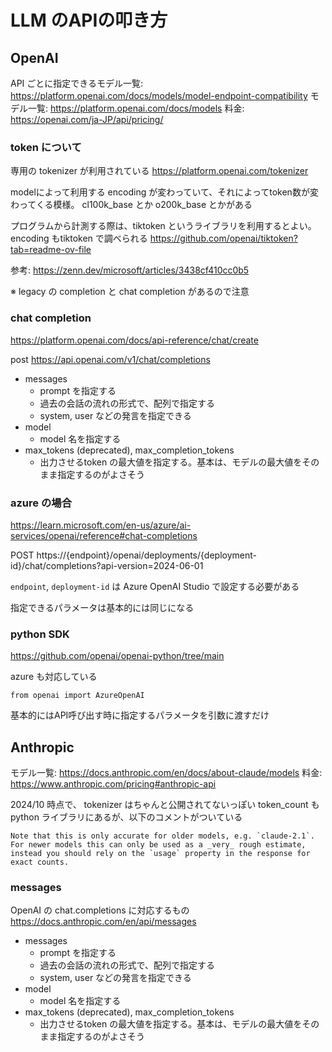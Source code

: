 # LLM のAPIの叩き方


## OpenAI

API ごとに指定できるモデル一覧: https://platform.openai.com/docs/models/model-endpoint-compatibility
モデル一覧: https://platform.openai.com/docs/models
料金: https://openai.com/ja-JP/api/pricing/

### token について

専用の tokenizer が利用されている
https://platform.openai.com/tokenizer

modelによって利用する encoding が変わっていて、それによってtoken数が変わってくる模様。
cl100k_base とか o200k_base とかがある

プログラムから計測する際は、tiktoken というライブラリを利用するとよい。 encoding もtiktoken で調べられる
https://github.com/openai/tiktoken?tab=readme-ov-file

参考: https://zenn.dev/microsoft/articles/3438cf410cc0b5

※ legacy の completion と chat completion があるので注意

### chat completion

https://platform.openai.com/docs/api-reference/chat/create

post  https://api.openai.com/v1/chat/completions


- messages
	- prompt を指定する
	- 過去の会話の流れの形式で、配列で指定する
	- system, user などの発言を指定できる
- model
	- model 名を指定する
- max_tokens (deprecated), max_completion_tokens
	- 出力させるtoken の最大値を指定する。基本は、モデルの最大値をそのまま指定するのがよさそう



### azure の場合

https://learn.microsoft.com/en-us/azure/ai-services/openai/reference#chat-completions

POST https://{endpoint}/openai/deployments/{deployment-id}/chat/completions?api-version=2024-06-01

`endpoint`, `deployment-id` は Azure OpenAI Studio で設定する必要がある

指定できるパラメータは基本的には同じになる


### python SDK
https://github.com/openai/openai-python/tree/main

azure も対応している
```
from openai import AzureOpenAI
```

基本的にはAPI呼び出す時に指定するパラメータを引数に渡すだけ


## Anthropic

モデル一覧: https://docs.anthropic.com/en/docs/about-claude/models
料金: https://www.anthropic.com/pricing#anthropic-api

2024/10 時点で、 tokenizer はちゃんと公開されてないっぽい
token_count も python ライブラリにあるが、以下のコメントがついている
```
Note that this is only accurate for older models, e.g. `claude-2.1`. For newer models this can only be used as a _very_ rough estimate, instead you should rely on the `usage` property in the response for exact counts.
```

### messages
OpenAI の chat.completions に対応するもの
https://docs.anthropic.com/en/api/messages


- messages
	- prompt を指定する
	- 過去の会話の流れの形式で、配列で指定する
	- system, user などの発言を指定できる
- model
	- model 名を指定する
- max_tokens (deprecated), max_completion_tokens
	- 出力させるtoken の最大値を指定する。基本は、モデルの最大値をそのまま指定するのがよさそう


<!--stackedit_data:
eyJoaXN0b3J5IjpbNzU0OTQ3MTE2LC0xNTM1ODI4NTg1LDE0OT
U5OTQ2NzRdfQ==
-->